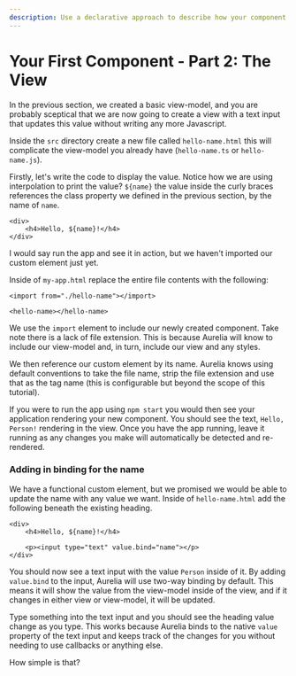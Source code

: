 ```yaml
---
description: Use a declarative approach to describe how your component should be rendered.
---
```


# Your First Component - Part 2: The View

In the previous section, we created a basic view-model, and you are probably sceptical that we are now going to create a view with a text input that updates this value without writing any more Javascript.

Inside the `src` directory create a new file called `hello-name.html` this will complicate the view-model you already have \(`hello-name.ts` or `hello-name.js`\).

Firstly, let's write the code to display the value. Notice how we are using interpolation to print the value? `${name}` the value inside the curly braces references the class property we defined in the previous section, by the name of `name`.

```text
<div>
    <h4>Hello, ${name}!</h4>
</div>
```

I would say run the app and see it in action, but we haven't imported our custom element just yet.

Inside of `my-app.html` replace the entire file contents with the following:

```text
<import from="./hello-name"></import>

<hello-name></hello-name>
```

We use the `import` element to include our newly created component. Take note there is a lack of file extension. This is because Aurelia will know to include our view-model and, in turn, include our view and any styles.

We then reference our custom element by its name. Aurelia knows using default conventions to take the file name, strip the file extension and use that as the tag name \(this is configurable but beyond the scope of this tutorial\).

If you were to run the app using `npm start` you would then see your application rendering your new component. You should see the text, `Hello, Person!` rendering in the view. Once you have the app running, leave it running as any changes you make will automatically be detected and re-rendered.

### Adding in binding for the name

We have a functional custom element, but we promised we would be able to update the name with any value we want. Inside of `hello-name.html` add the following beneath the existing heading. 

```text
<div>
    <h4>Hello, ${name}!</h4>
    
    <p><input type="text" value.bind="name"></p>
</div>
```

You should now see a text input with the value `Person` inside of it. By adding `value.bind` to the input, Aurelia will use two-way binding by default. This means it will show the value from the view-model inside of the view, and if it changes in either view or view-model, it will be updated.

Type something into the text input and you should see the heading value change as you type. This works because Aurelia binds to the native `value` property of the text input and keeps track of the changes for you without needing to use callbacks or anything else.

How simple is that?

